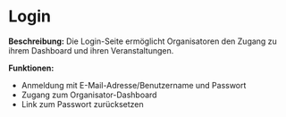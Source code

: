 # Login
  
**Beschreibung:**
Die Login-Seite ermöglicht Organisatoren den Zugang zu ihrem Dashboard und ihren Veranstaltungen.

**Funktionen:**
- Anmeldung mit E-Mail-Adresse/Benutzername und Passwort
- Zugang zum Organisator-Dashboard
- Link zum Passwort zurücksetzen
